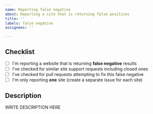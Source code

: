 ```yaml
---
name: Reporting false negative
about: Reporting a site that is returning false positives
title: ''
labels: false negative 
assignees: ''

---
```


<!--

######################################################################
  WARNING!
  IGNORING THE FOLLOWING TEMPLATE WILL RESULT IN ISSUE CLOSED AS INCOMPLETE
######################################################################

-->

## Checklist
<!--
Put x into all boxes (like this [x]) once you have completed what they say.
Make sure complete everything in the checklist.
-->
- [ ] I'm reporting a website that is returning **false negative** results
- [ ] I've checked for similar site support requests including closed ones
- [ ] I've checked for pull requests attempting to fix this false negative
- [ ] I'm only reporting **one** site (create a separate issue for each site)

## Description
<!--
Provide the username that is causing Sherlock to return a false negative, along with any other information that might help us fix this false negative.
-->

WRITE DESCRIPTION HERE
